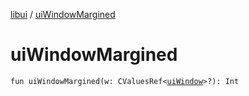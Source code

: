 [libui](README.md) / [uiWindowMargined](ui-window-margined.md)

# uiWindowMargined

`fun uiWindowMargined(w: CValuesRef<`[`uiWindow`](ui-window.md)`>?): Int`